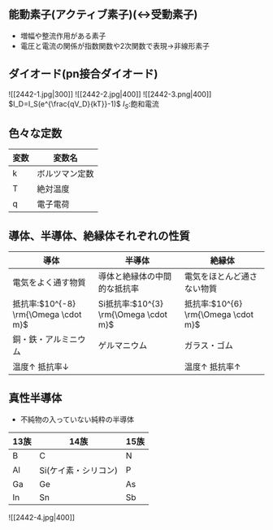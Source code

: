 ## 能動素子(アクティブ素子)($\leftrightarrow$受動素子)
- 増幅や整流作用がある素子
- 電圧と電流の関係が指数関数や$2$次関数で表現$\to$非線形素子

## ダイオード(pn接合ダイオード)
![[2442-1.jpg|300]]
![[2442-2.jpg|400]]
![[2442-3.png|400]]
$I_D=I_S(e^{\frac{qV_D}{kT}}-1)$
$I_S$:飽和電流

## 色々な定数
| 変数 | 変数名 |
| ---- | ---- |
| k | ボルツマン定数 |
| T | 絶対温度 |
| q | 電子電荷 |

## 導体、半導体、絶縁体それぞれの性質
| 導体 | 半導体 | 絶縁体 |
| ---- | ---- | ---- |
| 電気をよく通す物質 | 導体と絶縁体の中間的な抵抗率 | 電気をほとんど通さない物質 |
| 抵抗率:$10^{-8} \rm{\Omega \cdot m}$ | Si抵抗率:$10^{3} \rm{\Omega \cdot m}$ | 抵抗率:$10^{6} \rm{\Omega \cdot m}$ |
| 銅・鉄・アルミニウム | ゲルマニウム | ガラス・ゴム |
| 温度$\uparrow$ 抵抗率$\downarrow$ | | 温度$\uparrow$ 抵抗率$\uparrow$ |

## 真性半導体
- 不純物の入っていない純粋の半導体

| $13$族 | $14$族 | $15$族 |
| ---- | ---- | ---- |
| B | C | N |
| Al | Si(ケイ素・シリコン) | P |
| Ga | Ge | As |
| In | Sn | Sb |

![[2442-4.jpg|400]]